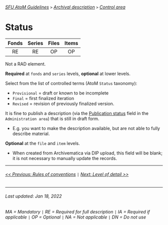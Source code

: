 ###### [SFU AtoM Guidelines](../README.md) `>` [Archival description](overview.md) `>` [Control area](overview.md#control-area)

# Status
| Fonds 	| Series 	| Files 	| Items 	|
|:-----:	|:------:	|:-----:	|:-----:	|
|   RE    |   RE    |   OP  	|   OP  	|

Not a RAD element.

**Required** at `fonds` and `series` levels, **optional** at lower levels.

Select from the list of controlled terms (AtoM `Status` taxonomy):
- `Provisional` = draft or known to be incomplete
- `Final` = first finalized iteration
- `Revised` = revision of previously finalized version.

It is fine to publish a description (via the [Publication status](publication-status.md) field in the `Administration area`) that is still in draft form.
- E.g. you want to make the description available, but are not able to fully describe material.

**Optional** at the `file` and `item` levels.
- When created from Archivematica via DIP upload, this field will be blank; it is not necessary to manually update the records.

---
###### [<< Previous: Rules of conventions](rules-or-conventions.md) `|` [Next: Level of detail >>](level-of-detail.md)
---
###### Last updated: Jan 18, 2022
###### MA = Mandatory `|` RE = Required for full description `|` IA = Required if applicable `|` OP = Optional `|` NA = Not applicable `|` DN = Do not use
